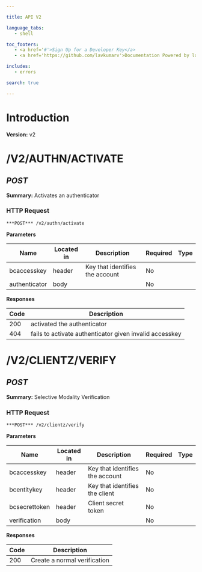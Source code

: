 ```yaml
--- 

title: API V2 

language_tabs: 
   - shell 

toc_footers: 
   - <a href='#'>Sign Up for a Developer Key</a> 
   - <a href='https://github.com/lavkumarv'>Documentation Powered by lav</a> 

includes: 
   - errors 

search: true 

--- 
```


# Introduction 

**Version:** v2 

# /V2/AUTHN/ACTIVATE
## ***POST*** 

**Summary:** Activates an authenticator

### HTTP Request 
`***POST*** /v2/authn/activate` 

**Parameters**

| Name | Located in | Description | Required | Type |
| ---- | ---------- | ----------- | -------- | ---- |
| bcaccesskey | header | Key that identifies the account | No |  |
| authenticator | body |  | No |  |

**Responses**

| Code | Description |
| ---- | ----------- |
| 200 | activated the authenticator |
| 404 | fails to activate authenticator given invalid accesskey |

# /V2/CLIENTZ/VERIFY
## ***POST*** 

**Summary:** Selective Modality Verification

### HTTP Request 
`***POST*** /v2/clientz/verify` 

**Parameters**

| Name | Located in | Description | Required | Type |
| ---- | ---------- | ----------- | -------- | ---- |
| bcaccesskey | header | Key that identifies the account | No |  |
| bcentitykey | header | Key that identifies the client | No |  |
| bcsecrettoken | header | Client secret token | No |  |
| verification | body |  | No |  |

**Responses**

| Code | Description |
| ---- | ----------- |
| 200 | Create a normal verification |

<!-- Converted with the swagger-to-slate https://github.com/lavkumarv/swagger-to-slate -->
